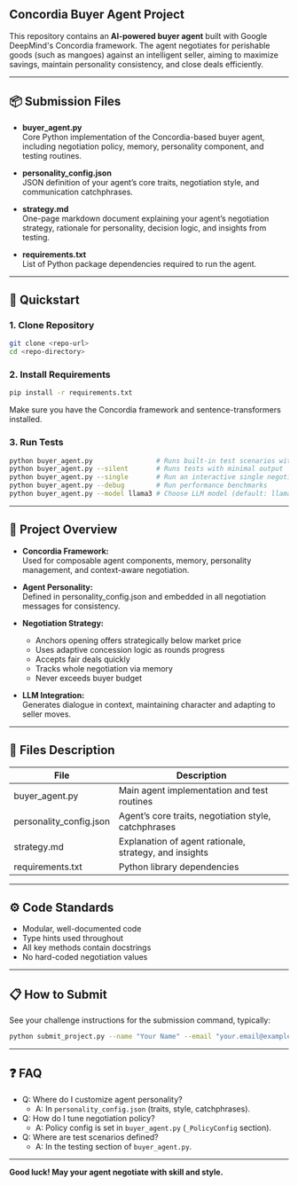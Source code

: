 ## Concordia Buyer Agent Project

This repository contains an **AI-powered buyer agent** built with Google DeepMind's Concordia framework. The agent negotiates for perishable goods (such as mangoes) against an intelligent seller, aiming to maximize savings, maintain personality consistency, and close deals efficiently.

***

## 📦 Submission Files

- **buyer_agent.py**  
  Core Python implementation of the Concordia-based buyer agent, including negotiation policy, memory, personality component, and testing routines.

- **personality_config.json**  
  JSON definition of your agent’s core traits, negotiation style, and communication catchphrases.

- **strategy.md**  
  One-page markdown document explaining your agent’s negotiation strategy, rationale for personality, decision logic, and insights from testing.

- **requirements.txt**  
  List of Python package dependencies required to run the agent.

***

## 🚀 Quickstart

### 1. Clone Repository
```bash
git clone <repo-url>
cd <repo-directory>
```

### 2. Install Requirements
```bash
pip install -r requirements.txt
```
Make sure you have the Concordia framework and sentence-transformers installed.

### 3. Run Tests
```bash
python buyer_agent.py                # Runs built-in test scenarios with conversation output
python buyer_agent.py --silent       # Runs tests with minimal output
python buyer_agent.py --single       # Run an interactive single negotiation
python buyer_agent.py --debug        # Run performance benchmarks
python buyer_agent.py --model llama3 # Choose LLM model (default: llama3:8b)
```

***

## 🧠 Project Overview

- **Concordia Framework:**  
  Used for composable agent components, memory, personality management, and context-aware negotiation.

- **Agent Personality:**  
  Defined in personality_config.json and embedded in all negotiation messages for consistency.

- **Negotiation Strategy:**  
  - Anchors opening offers strategically below market price
  - Uses adaptive concession logic as rounds progress
  - Accepts fair deals quickly
  - Tracks whole negotiation via memory
  - Never exceeds buyer budget

- **LLM Integration:**  
  Generates dialogue in context, maintaining character and adapting to seller moves.

***

## 📝 Files Description

| File                    | Description                                              |
|-------------------------|----------------------------------------------------------|
| buyer_agent.py          | Main agent implementation and test routines              |
| personality_config.json | Agent’s core traits, negotiation style, catchphrases     |
| strategy.md             | Explanation of agent rationale, strategy, and insights   |
| requirements.txt        | Python library dependencies                              |

***

## ⚙️ Code Standards

- Modular, well-documented code
- Type hints used throughout
- All key methods contain docstrings
- No hard-coded negotiation values

***

## 📋 How to Submit

See your challenge instructions for the submission command, typically:
```bash
python submit_project.py --name "Your Name" --email "your.email@example.com"
```

***

## ❓ FAQ

- Q: Where do I customize agent personality?
  - A: In `personality_config.json` (traits, style, catchphrases).
- Q: How do I tune negotiation policy?
  - A: Policy config is set in `buyer_agent.py` (`_PolicyConfig` section).
- Q: Where are test scenarios defined?
  - A: In the testing section of `buyer_agent.py`.

***

**Good luck! May your agent negotiate with skill and style.**
